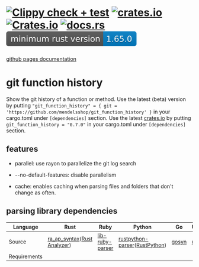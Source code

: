 
# [![Clippy check + test](https://github.com/mendelsshop/git_function_history/actions/workflows/cargo_clippy_lib.yml/badge.svg)](https://github.com/mendelsshop/git_function_history/actions/workflows/cargo_clippy_lib.yml) [![crates.io](https://img.shields.io/crates/v/git_function_history.svg?label=latest%20version)](https://crates.io/crates/git_function_history) [![Crates.io](https://img.shields.io/crates/d/git_function_history?label=crates.io%20downloads)](https://crates.io/crates/git_function_history) [![docs.rs](https://img.shields.io/docsrs/git_function_history?logo=Docs.rs)](https://docs.rs/git_function_history/latest/git_function_history) ![msrv](../resources/msrv.svg)
[github pages documentation](https://mendelsshop.github.io/git_function_history/)
# git function history

Show the git history of a function or method.
Use the latest (beta) version by putting `"git_function_history" = { git = 'https://github.com/mendelsshop/git_function_history' }` in your cargo.toml under `[dependencies]` section.
Use the latest [crates.io](https://crates.io/crates/git_function_history) by putting `git_function_history = "0.7.0"` in your cargo.toml under `[dependencies]` section.

## features

- parallel: use rayon to parallelize the git log search

- --no-default-features: disable parallelism

<!-- - c-lang: adds support c (requires you to have a c compiler installed) (see the [c-lib]() docs for more information) -->

<!--- unstable: enable some parsers that require nightly rust so run `cargo +nightly` to use them -->

- cache: enables caching when parsing files and folders that don't change as often.

## parsing library dependencies

| Language | Rust | Ruby | Python | Go | UMPL |
|  ---  |  ---  |  ---  |  ---  |  ---  | ---  |
|Source| [ra_ap_syntax](https://crates.io/crates/ra_ap_syntax)([Rust Analyzer](https://rust-analyzer.github.io/)) | [lib-ruby-parser](https://crates.io/crates/lib-ruby-parser) | [rustpython-parser](https://crates.io/crates/rustpython-parser/)([RustPython](https://rustpython.github.io/)) | [gosyn](https://crates.io/crates/gosyn) | [umpl](https://crates.io/crates/umpl) |
| Requirements | | | | | |
